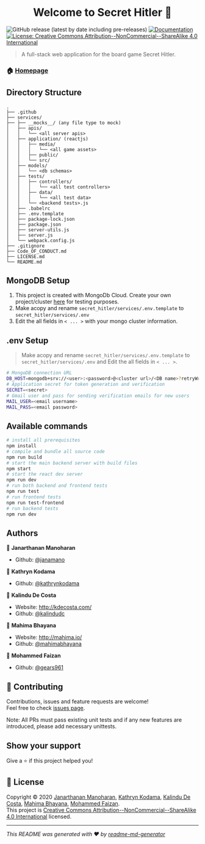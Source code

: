 <h1 align="center">Welcome to Secret Hitler 👋</h1>
<p>
  <img alt="GitHub release (latest by date including pre-releases)" src="https://img.shields.io/github/v/release/Secret-Hitler-Dev/secret_hitler?include_prereleases" >

  <a href="https://github.com/Secret-Hitler-Dev/secret_hitler/wiki" target="_blank">
    <img alt="Documentation" src="https://img.shields.io/badge/documentation-yes-brightgreen.svg" />
  </a>

  <a href="https://github.com/Secret-Hitler-Dev/secret_hitler/blob/master/LICENSE.md" target="_blank">
    <img alt="License: Creative Commons Attribution--NonCommercial--ShareAlike 4.0 International" src="https://img.shields.io/badge/License-CC%20BY--NC--SA%204.0-lightgrey.svg" />
  </a>
</p>

> A full-stack web application for the board game Secret Hitler.

### 🏠 [Homepage](https://github.com/Secret-Hitler-Dev/secret_hitler)

## Directory Structure

```
.
├── .github
├── services/
├── ├── __mocks__/ (any file type to mock)
│   ├── apis/
│   │   └── <all server apis>
│   ├── application/ (reactjs)
│   │   ├── media/
│   │   │   └── <all game assets>
│   │   ├── public/
│   │   └── src/
│   ├── models/
│   │   └── <db schemas>
│   ├── tests/
│   │   ├── controllers/
│   │   │   └── <all test controllers>  
│   │   ├── data/
│   │   │   └── <all test data> 
│   │   └── <backend tests>.js
│   ├── .babelrc
│   ├── .env.template
│   ├── package-lock.json
│   ├── package.json
│   ├── server-utils.js
│   ├── server.js
│   └── webpack.config.js
├── .gitignore
├── Code_OF_CONDUCT.md
├── LICENSE.md
└── README.md
```

## MongoDB Setup 

1. This project is created with MongoDb Cloud. Create your own project/cluster [here](https://www.mongodb.com/cloud) for testing purposes.
2. Make acopy and rename `secret_hitler/services/.env.template` to  `secret_hitler/services/.env`
3. Edit the all fields in `< ... >` with your mongo cluster information.

## .env Setup
> Make acopy and rename `secret_hitler/services/.env.template` to  `secret_hitler/services/.env` and Edit the all fields in `< ... >`.

```sh
# MongoDB connection URL
DB_HOST=mongodb+srv://<user>:<password>@<cluster url>/<DB name>?retryWrites=true
# Application secret for token generation and verification
SECRET=<secret>
# Gmail user and pass for sending verification emails for new users
MAIL_USER=<email username>
MAIL_PASS=<email password>
```

## Available commands

```sh
# install all prerequisites
npm install 
# compile and bundle all source code
npm run build
# start the main backend server with build files
npm start 
# start the react dev server
npm run dev 
# run both backend and frontend tests
npm run test 
# run frontend tests
npm run test-frontend 
# run backend tests
npm run dev 
```

## Authors

👤 **Janarthanan Manoharan**

* Github: [@janamano](https://github.com/janamano)

👤 **Kathryn Kodama**

* Github: [@kathrynkodama](https://github.com/kathrynkodama)

👤 **Kalindu De Costa**

* Website: http://kdecosta.com/
* Github: [@kalindudc](https://github.com/kalindudc)

👤 **Mahima Bhayana**

* Website: http://mahima.io/
* Github: [@mahimabhayana](https://github.com/mahimabhayana)

👤 **Mohammed Faizan**

* Github: [@gears961](https://github.com/gears961)

## 🤝 Contributing

Contributions, issues and feature requests are welcome!<br />Feel free to check [issues page](https://github.com/Secret-Hitler-Dev/secret_hitler/issues). 

Note: All PRs must pass existing unit tests and if any new features are introduced, please add necessary unittests.

## Show your support

Give a ⭐️ if this project helped you!

## 📝 License

Copyright © 2020 [Janarthanan Manoharan](https://github.com/janamano), [Kathryn Kodama](https://github.com/kathrynkodama), [Kalindu De Costa](https://github.com/kalindudc), [Mahima Bhayana](https://github.com/mahimabhayana), [Mohammed Faizan](https://github.com/gears961).<br />
This project is [Creative Commons Attribution--NonCommercial--ShareAlike 4.0 International](https://github.com/Secret-Hitler-Dev/secret_hitler/blob/master/LICENSE.md) licensed.

***
_This README was generated with ❤️ by [readme-md-generator](https://github.com/kefranabg/readme-md-generator)_